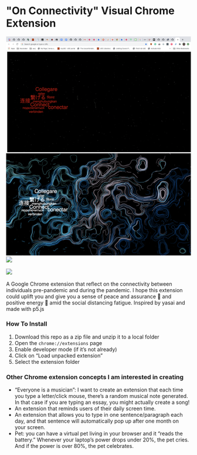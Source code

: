 # "On Connectivity" Visual Chrome Extension
![](png/connectivity.png)
![](png/connectivity-2.png)
![](png/connectivity-3.png)

<img src="img/my-image.png" />



A Google Chrome extension that reflect on the connectivity between individuals pre-pandemic and during the pandemic. I hope this extension could uplift you and give you a sense of peace and assurance :lotus_position: and positive energy :blossom: amid the social distancing fatigue.
Inspired by yasai and made with p5.js


### How To Install

1. Download this repo as a zip file and unzip it to a local folder
2. Open the `chrome://extensions` page
3. Enable developer mode (if it’s not already)
4. Click on “Load unpacked extension”
5. Select the extension folder

### Other Chrome extension concepts I am interested in creating
* “Everyone is a musician”: I want to create an extension that each time you type a letter/click mouse, there’s a random musical note generated. In that case if you are typing an essay, you might actually create a song!
* An extension that reminds users of their daily screen time.
* An extension that allows you to type in one sentence/paragraph each day, and that sentence will automatically pop up after one month on your screen.
* Pet: you can have a virtual pet living in your browser and it “reads the battery.” Whenever your laptop’s power drops under 20%, the pet cries. And if the power is over 80%, the pet celebrates.